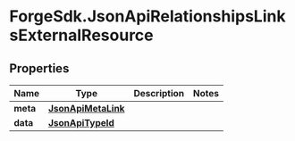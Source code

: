 # ForgeSdk.JsonApiRelationshipsLinksExternalResource

## Properties
Name | Type | Description | Notes
------------ | ------------- | ------------- | -------------
**meta** | [**JsonApiMetaLink**](JsonApiMetaLink.md) |  | 
**data** | [**JsonApiTypeId**](JsonApiTypeId.md) |  | 



